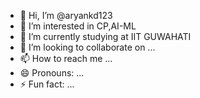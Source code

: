 - 👋 Hi, I’m @aryankd123
- 👀 I’m interested in CP,AI-ML
- 🌱 I’m currently studying at IIT GUWAHATI
- 💞️ I’m looking to collaborate on ...
- 📫 How to reach me ...
- 😄 Pronouns: ...
- ⚡ Fun fact: ...

<!---
aryankd123/aryankd123 is a ✨ special ✨ repository because its `README.md` (this file) appears on your GitHub profile.
You can click the Preview link to take a look at your changes.
--->
